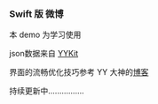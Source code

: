 ### Swift 版 微博
本 demo 为学习使用

json数据来自 [YYKit](https://github.com/ibireme/YYKit)

界面的流畅优化技巧参考 YY 大神的[博客](http://blog.ibireme.com/2015/11/12/smooth_user_interfaces_for_ios/)

持续更新中................